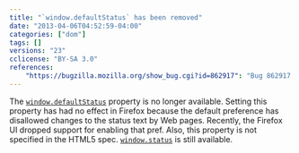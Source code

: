 ```yaml
---
title: "`window.defaultStatus` has been removed"
date: "2013-04-06T04:52:59-04:00"
categories: ["dom"]
tags: []
versions: "23"
cclicense: "BY-SA 3.0"
references:
    "https://bugzilla.mozilla.org/show_bug.cgi?id=862917": "Bug 862917 – Remove window.defaultStatus"
---
```

The [`window.defaultStatus`](https://developer.mozilla.org/en-US/docs/Web/API/window.defaultStatus) property is no longer available. Setting this property has had no effect in Firefox because the default preference has disallowed changes to the status text by Web pages. Recently, the Firefox UI dropped support for enabling that pref. Also, this property is not specified in the HTML5 spec. [`window.status`](https://developer.mozilla.org/en-US/docs/Web/API/window.status) is still available.
